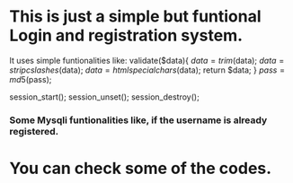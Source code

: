 # This is just a simple but funtional Login and registration system.

It uses simple funtionalities like:
validate($data){
$data = trim($data);
$data = stripcslashes($data);
$data = htmlspecialchars($data);
return $data;
}
$pass = md5($pass);

session_start();
session_unset();
session_destroy();

### Some Mysqli funtionalities like, if the username is already registered.

# You can check some of the codes.
